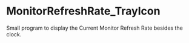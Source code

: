 # MonitorRefreshRate_TrayIcon
Small program to display the Current Monitor Refresh Rate besides the clock.
